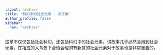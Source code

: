 ```yaml
---
layout: archive
title: "科幻中的社会元素 - 点子集"
author_profile: false
sidebar:
  nav: "archive"
---
```


这章不仅仅包括社会科幻，还包括科幻中的社会元素。讲故事几乎必然会用到社会元素，在相应的大背景下合情合理的有新意的社会元素对于故事也是非常重要的。

